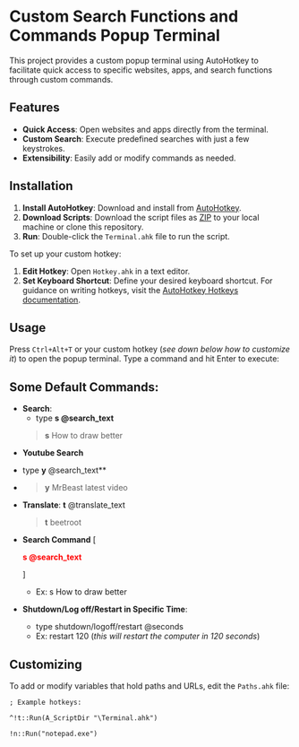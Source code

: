 # Custom Search Functions and Commands Popup Terminal

This project provides a custom popup terminal using AutoHotkey to facilitate quick access to specific websites, apps, and search functions through custom commands.

## Features

- **Quick Access**: Open websites and apps directly from the terminal.
- **Custom Search**: Execute predefined searches with just a few keystrokes.
- **Extensibility**: Easily add or modify commands as needed.

## Installation

1. **Install AutoHotkey**: Download and install from [AutoHotkey](https://www.autohotkey.com/).
2. **Download Scripts**: Download the script files as [ZIP](https://github.com/zarkyzaric/Terminal-v2/archive/refs/heads/main.zip) to your local machine or clone this repository.
3. **Run**: Double-click the `Terminal.ahk` file to run the script.


To set up your custom hotkey:
1. **Edit Hotkey**: Open `Hotkey.ahk` in a text editor.
2. **Set Keyboard Shortcut**: Define your desired keyboard shortcut. For guidance on writing hotkeys, visit the [AutoHotkey Hotkeys documentation](https://www.autohotkey.com/docs/Hotkeys.htm).
## Usage

Press `Ctrl+Alt+T` or your custom hotkey (*see down below how to customize it*) to open the popup terminal. Type a command and hit Enter to execute:

## Some Default Commands:
- **Search**: 
    - type **s @search_text**
    > **s** How to draw better
- **Youtube Search** 
* type **y** @search_text**
*   > **y** MrBeast latest video
- **Translate**: **t** @translate_text
    > **t** beetroot
- **Search Command** [ <p style="color: red;">**s @search_text**</p> ]

    - Ex: s How to draw better
- **Shutdown/Log off/Restart in Specific Time**: 
    - type shutdown/logoff/restart @seconds
    - Ex: restart 120 (*this will restart the computer in 120 seconds*)




## Customizing

To add or modify variables that hold paths and URLs, edit the `Paths.ahk` file:
```ahk
; Example hotkeys:

^!t::Run(A_ScriptDir "\Terminal.ahk")

!n::Run("notepad.exe")

